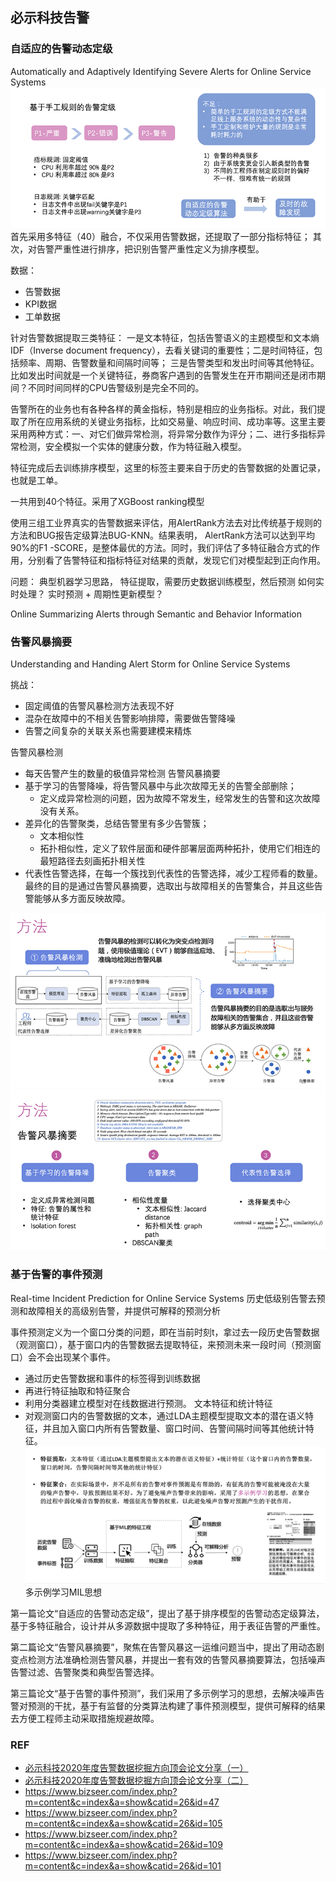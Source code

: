 

## 必示科技告警

### 自适应的告警动态定级
Automatically and Adaptively Identifying Severe Alerts for Online Service Systems
![](./alert_images/image1.png)
首先采用多特征（40）融合，不仅采用告警数据，还提取了一部分指标特征；
其次，对告警严重性进行排序，把识别告警严重性定义为排序模型。


数据：
- 告警数据
- KPI数据
- 工单数据

针对告警数据提取三类特征：
一是文本特征，包括告警语义的主题模型和文本熵IDF（Inverse document frequency），去看关键词的重要性；二是时间特征，包括频率、周期、告警数量和间隔时间等；
三是告警类型和发出时间等其他特征。比如发出时间就是一个关键特征，券商客户遇到的告警发生在开市期间还是闭市期间？不同时间同样的CPU告警级别是完全不同的。

告警所在的业务也有各种各样的黄金指标，特别是相应的业务指标。对此，我们提取了所在应用系统的关键业务指标，比如交易量、响应时间、成功率等。这里主要采用两种方式：一、对它们做异常检测，将异常分数作为评分；二、进行多指标异常检测，安全模拟一个实体的健康分数，作为特征融入模型。

特征完成后去训练排序模型，这里的标签主要来自于历史的告警数据的处置记录，也就是工单。

一共用到40个特征。采用了XGBoost ranking模型

使用三组工业界真实的告警数据来评估，用AlertRank方法去对比传统基于规则的方法和BUG报告定级算法BUG-KNN。结果表明， AlertRank方法可以达到平均90%的F1 -SCORE，是整体最优的方法。同时，我们评估了多特征融合方式的作用，分别看了告警特征和指标特征对结果的贡献，发现它们对模型起到正向作用。

问题：  典型机器学习思路， 特征提取，需要历史数据训练模型，然后预测
如何实时处理？
实时预测 + 周期性更新模型？

Online Summarizing Alerts through Semantic and Behavior Information

### 告警风暴摘要
Understanding and Handing Alert Storm for Online Service Systems

挑战：
- 固定阈值的告警风暴检测方法表现不好
- 混杂在故障中的不相关告警影响排障，需要做告警降噪
- 告警之间复杂的关联关系也需要建模来精炼

告警风暴检测
- 每天告警产生的数量的极值异常检测
告警风暴摘要
- 基于学习的告警降噪，将告警风暴中与此次故障无关的告警全部删除；
  - 定义成异常检测的问题，因为故障不常发生，经常发生的告警和这次故障没有关系。
- 差异化的告警聚类，总结告警里有多少告警簇；	
  - 文本相似性
  - 拓扑相似性，定义了软件层面和硬件部署层面两种拓扑，使用它们相连的最短路径去刻画拓扑相关性
- 代表性告警选择，在每一个簇找到代表性的告警选择，减少工程师看的数量。
最终的目的是通过告警风暴摘要，选取出与故障相关的告警集合，并且这些告警能够从多方面反映故障。

![](./alert_images/image2.png)
![](./alert_images/image3.png)

### 基于告警的事件预测
Real-time Incident Prediction for Online Service Systems
历史低级别告警去预测和故障相关的高级别告警，并提供可解释的预测分析

事件预测定义为一个窗口分类的问题，即在当前时刻t，拿过去一段历史告警数据（观测窗口），基于窗口内的告警数据去提取特征，来预测未来一段时间（预测窗口）会不会出现某个事件。

- 通过历史告警数据和事件的标签得到训练数据
- 再进行特征抽取和特征聚合
- 利用分类器建立模型对在线数据进行预测。
文本特征和统计特征
- 对观测窗口内的告警数据的文本，通过LDA主题模型提取文本的潜在语义特征，并且加入窗口内所有告警数量、窗口时间、告警间隔时间等其他统计特征。
![](./alert_images/image6.png)
多示例学习MIL思想


第一篇论文“自适应的告警动态定级”，提出了基于排序模型的告警动态定级算法，基于多特征融合，设计并从多源数据中提取了多种特征，用于表征告警的严重性。
 
第二篇论文“告警风暴摘要”，聚焦在告警风暴这一运维问题当中，提出了用动态剧变点检测方法准确检测告警风暴，并提出一套有效的告警风暴摘要算法，包括噪声告警过滤、告警聚类和典型告警选择。
 
第三篇论文“基于告警的事件预测”，我们采用了多示例学习的思想，去解决噪声告警对预测的干扰，基于有监督的分类算法构建了事件预测模型，提供可解释的结果去方便工程师主动采取措施规避故障。


### REF

- [必示科技2020年度告警数据挖掘方向顶会论文分享（一）](https://www.bizseer.com/index.php?m=content&c=index&a=show&catid=26&id=31)
- [必示科技2020年度告警数据挖掘方向顶会论文分享（二）](https://www.bizseer.com/index.php?m=content&c=index&a=show&catid=26&id=32)
- https://www.bizseer.com/index.php?m=content&c=index&a=show&catid=26&id=47
- https://www.bizseer.com/index.php?m=content&c=index&a=show&catid=26&id=105
- https://www.bizseer.com/index.php?m=content&c=index&a=show&catid=26&id=109 
- https://www.bizseer.com/index.php?m=content&c=index&a=show&catid=26&id=101 